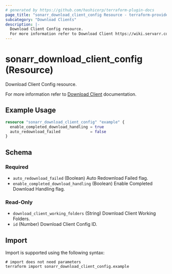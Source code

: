 ```yaml
---
# generated by https://github.com/hashicorp/terraform-plugin-docs
page_title: "sonarr_download_client_config Resource - terraform-provider-sonarr"
subcategory: "Download Clients"
description: |-
  Download Client Config resource.
  For more information refer to Download Client https://wiki.servarr.com/sonarr/settings#completed-download-handling documentation.
---
```


# sonarr_download_client_config (Resource)

<!-- subcategory:Download Clients -->Download Client Config resource.
For more information refer to [Download Client](https://wiki.servarr.com/sonarr/settings#completed-download-handling) documentation.

## Example Usage

```terraform
resource "sonarr_download_client_config" "example" {
  enable_completed_download_handling = true
  auto_redownload_failed             = false
}
```

<!-- schema generated by tfplugindocs -->
## Schema

### Required

- `auto_redownload_failed` (Boolean) Auto Redownload Failed flag.
- `enable_completed_download_handling` (Boolean) Enable Completed Download Handling flag.

### Read-Only

- `download_client_working_folders` (String) Download Client Working Folders.
- `id` (Number) Download Client Config ID.

## Import

Import is supported using the following syntax:

```shell
# import does not need parameters
terraform import sonarr_download_client_config.example
```
